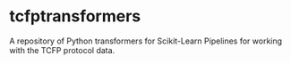# tcfptransformers
A repository of Python transformers for Scikit-Learn Pipelines for working with the TCFP protocol data.
